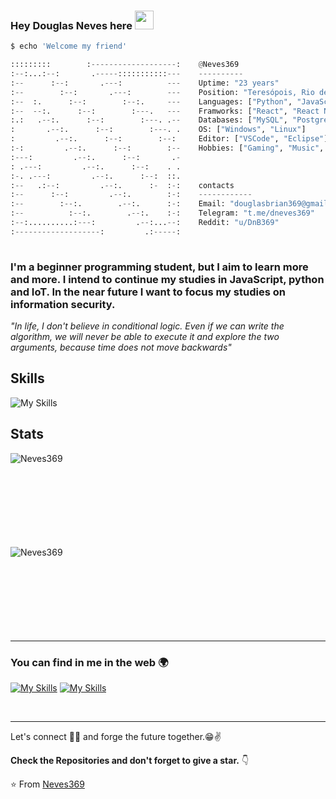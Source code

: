 ### Hey Douglas Neves here <img src="https://raw.githubusercontent.com/iampavangandhi/iampavangandhi/master/gifs/Hi.gif" width="30px">

```python
$ echo 'Welcome my friend'

:::::::::        :-------------------:    @Neves369
:--:...:--:       .-----:::::::::::---    ----------
:--      :--:       .---:          ---    Uptime: "23 years"
:--        :--:       .---:        ---    Position: "Teresópois, Rio de Janeiro, Brasil"
:--  :.      :--:        :--:.     ---    Languages: ["Python", "JavaScript", "Java", "C++"]
:--  --:.      :--:        :---.   ---    Framworks: ["React", "React Native", "Node"]
:.:   .--:.      :--:        :---. .--    Databases: ["MySQL", "PostgreSQL", "MongoDB"]
:       .--:.      :--:        :---. .    OS: ["Windows", "Linux"]
:         .--:.      :--:        :--:     Editor: ["VSCode", "Eclipse"]
:-:         .--:.      :--:        :--    Hobbies: ["Gaming", "Music", "Books"]
:---:         .--:.      :--:       .-                       
: .---:         .--:.      :--:    . .                     
:-. .---:         .--:.      :--:  ::.                     
:--   .:--:         .--:.      :-  :-:    contacts
:--      :--:         .--:.        :-:    ------------
:--        :--:.        .--:.      :-:    Email: "douglasbrian369@gmail.com"
:--          :--:.        .--:.    :-:    Telegram: "t.me/dneves369"
:--:..........:---:         .--:...--:    Reddit: "u/DnB369"
:-------------------:         .:-----:   
                                                                                          
```

### I'm a beginner programming student, but I aim to learn more and more. I intend to continue my studies in JavaScript, python and IoT. In the near future I want to focus my studies on information security.

*"In life, I don't believe in conditional logic. Even if we can write the algorithm, we will never be able to execute it and explore the two arguments, because time does not move backwards"*

## Skills
![My Skills](https://skillicons.dev/icons?i=py,java,cpp,ts,js,html,css,react,nodejs,spring,mysql,mongodb,postgres,arduino,ros)

## Stats
<p><img align="left" src="https://github-readme-stats.vercel.app/api/top-langs?username=Neves369&show_icons=true&locale=en&layout=compact&theme=react&include_all_commits=true" alt="Neves369" /></p><br><br><br><br><br><br><br><br>
<p><img align="left" src="https://github-readme-stats.vercel.app/api?username=Neves369&show_icons=true&locale=en&theme=react" alt="Neves369" /></p><br><br><br><br><br><br><br><br>

---


### You can find in me in the web 🌍
[![My Skills](https://skillicons.dev/icons?i=linkedin)][linkedin]
[![My Skills](https://skillicons.dev/icons?i=instagram)][instagram]

<br/>


---

Let's connect 👨‍💻 and forge the future together.😁✌

**Check the Repositories and don't forget to give a star.** 👇

:star: From [Neves369](https://github.com/Neves369)


[instagram]: https://www.instagram.com/dneves.369/
[linkedin]: https://www.linkedin.com/in/douglas-neves-3946b51a0/
